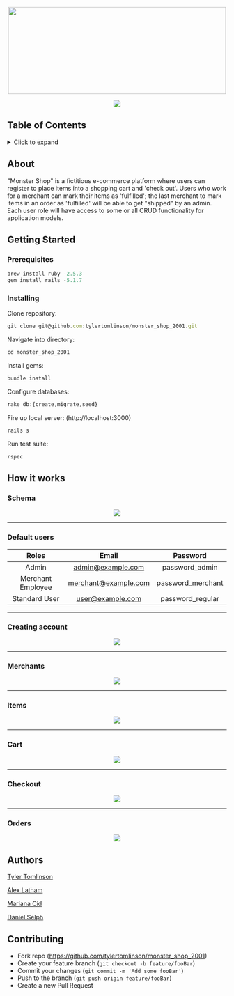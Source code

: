 <p align="center">
  <img width="500" height="200" src="https://media-exp1.licdn.com/dms/image/C4D1BAQHZ3m-yGm8cvA/company-background_10000/0?e=2159024400&v=beta&t=4R94SSaU7ug1AXLuYJzmSsqKUUdseWG-BlfpnZiwnKI">
</p>

<p align="center">
  <a href="https://codeclimate.com/github/tylertomlinson/monster_shop_2001/maintainability"><img src="https://api.codeclimate.com/v1/badges/8202f4f70c28f421c71d/maintainability" /></a>
</p>

## Table of Contents
<details>
<summary>Click to expand</summary>
  
- [About](#about)
- [Getting Started](#getting-started)
- [How it works](#how-it-works)
	* [Schema](#schema)
  * [Default Users](#default-users)
  * [Creating Account](#creating-account)
  * [Items](#items)
  * [Checkout](#checkout)
  * [Orders](#orders)
- [Authors](#authors)
- [Contributing](#contributing)
</details>


## About
"Monster Shop" is a fictitious e-commerce platform where users can register to place items into a shopping cart and 'check out'. Users who work for a merchant can mark their items as 'fulfilled'; the last merchant to mark items in an order as 'fulfilled' will be able to get "shipped" by an admin. Each user role will have access to some or all CRUD functionality for application models.

## Getting Started
### Prerequisites
```javascript
brew install ruby -2.5.3
gem install rails -5.1.7
```
### Installing
Clone repository:
```javascript
git clone git@github.com:tylertomlinson/monster_shop_2001.git
```
Navigate into directory:
```javascript
cd monster_shop_2001
```
Install gems:
```javascript
bundle install
```
Configure databases:
```javascript
rake db:{create,migrate,seed}
```
Fire up local server: (http://localhost:3000)
```javascript
rails s
```
Run test suite:
```javascript
rspec
```

## How it works
### Schema
 <p align="center">
 <img src="https://i.imgur.com/OTr7BnY.png">
</p>

---
### Default users
|       Roles       |        Email         |     Password      |
| :---------------: | :------------------: | :---------------: |
|       Admin       |  admin@example.com   |  password_admin   |
| Merchant Employee | merchant@example.com | password_merchant |
|   Standard User   |   user@example.com   | password_regular  |

---
### Creating account
 <p align="center">
 <img src="https://media.giphy.com/media/XdP30SZ43DHTd2nA7K/giphy.gif">
</p>

---
### Merchants
<p align="center">
 <img src="https://imgur.com/nDt3Jzk.png">
</p>

---
### Items
<p align="center">
 <img src="https://i.imgur.com/s17SFKX.png">
</p>

---
### Cart
<p align="center">
 <img src="https://imgur.com/csO2TwW.png">
</p>

---
### Checkout 
<p align="center">
 <img src="https://imgur.com/C1Sxkb8.png">
</p>

---
### Orders 
<p align="center">
 <img src="https://imgur.com/sonvTDW.png">
</p>

## Authors 
<p>
  <a href="https://github.com/tylertomlinson">Tyler Tomlinson</a>
 </p>
 <p>
  <a href="https://github.com/alex-latham">Alex Latham</a>
 </p>
 <p>
  <a href="https://github.com/Mariana-21">Mariana Cid</a>
 </p>
 <p>
  <a href="https://github.com/danielpselph">Daniel Selph</a>
 </p>


 ## Contributing
- Fork repo (https://github.com/tylertomlinson/monster_shop_2001)
- Create your feature branch (`git checkout -b feature/fooBar`)
- Commit your changes (`git commit -m 'Add some fooBar'`)
- Push to the branch (`git push origin feature/fooBar`)
- Create a new Pull Request

